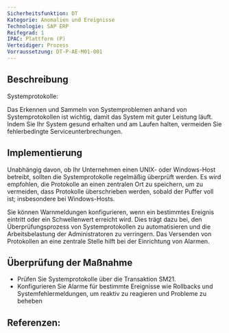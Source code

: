 ```yaml
---
Sicherheitsfunktion: DT
Kategorie: Anomalien und Ereignisse
Technologie: SAP ERP
Reifegrad: 1
IPAC: Plattform (P)
Verteidiger: Prozess
Vorraussetzung: DT-P-AE-M01-001
---
```


## Beschreibung

Systemprotokolle:

Das Erkennen und Sammeln von Systemproblemen anhand von Systemprotokollen ist wichtig, damit das System mit guter Leistung läuft. Indem Sie Ihr System gesund erhalten und am Laufen halten, vermeiden Sie fehlerbedingte Serviceunterbrechungen.


## Implementierung

Unabhängig davon, ob Ihr Unternehmen einen UNIX- oder Windows-Host betreibt, sollten die Systemprotokolle regelmäßig überprüft werden. Es wird empfohlen, die Protokolle an einen zentralen Ort zu speichern, um zu vermeiden, dass Protokolle überschrieben werden, sobald der Puffer voll ist; insbesondere bei Windows-Hosts.

Sie können Warnmeldungen konfigurieren, wenn ein bestimmtes Ereignis eintritt oder ein Schwellenwert erreicht wird. Dies trägt dazu bei, den Überprüfungsprozess von Systemprotokollen zu automatisieren und die Arbeitsbelastung der Administratoren zu verringern. Das Versenden von Protokollen an eine zentrale Stelle hilft bei der Einrichtung von Alarmen.


## Überprüfung der Maßnahme

- Prüfen Sie Systemprotokolle über die Transaktion SM21.
- Konfigurieren Sie Alarme für bestimmte Ereignisse wie Rollbacks und Systemfehlermeldungen, um reaktiv zu reagieren und Probleme zu beheben

## Referenzen:

